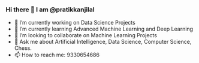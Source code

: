 ### Hi there 👋 I am @pratikkanjilal

- 🔭 I’m currently working on Data Science Projects
- 🌱 I’m currently learning Advanced Machine Learning and Deep Learning
- 🤔 I’m looking to collaborate on Machine Learning Projects
- 💬 Ask me about Artificial Intelligence, Data Science, Computer Science, Chess.
- 📫 How to reach me: 9330654686


